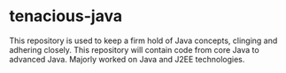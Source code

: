# tenacious-java
This repository is used  to keep a firm hold of Java concepts, clinging and adhering closely.
This repository will contain code from core Java to advanced Java.
Majorly worked on Java and J2EE technologies.
